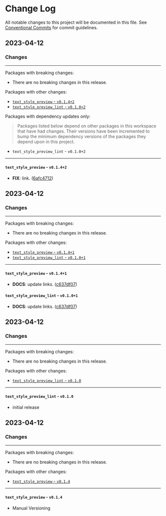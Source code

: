 # Change Log

All notable changes to this project will be documented in this file.
See [Conventional Commits](https://conventionalcommits.org) for commit guidelines.

## 2023-04-12

### Changes

---

Packages with breaking changes:

 - There are no breaking changes in this release.

Packages with other changes:

 - [`text_style_preview` - `v0.1.4+2`](#text_style_preview---v0142)
 - [`text_style_preview_lint` - `v0.1.0+2`](#text_style_preview_lint---v0102)

Packages with dependency updates only:

> Packages listed below depend on other packages in this workspace that have had changes. Their versions have been incremented to bump the minimum dependency versions of the packages they depend upon in this project.

 - `text_style_preview_lint` - `v0.1.0+2`

---

#### `text_style_preview` - `v0.1.4+2`

 - **FIX**: link. ([6afc4712](https://github.com/K9i-0/text_style_preview/commit/6afc4712aa1ed3cfc6f8985bf00b854d65bd18f3))


## 2023-04-12

### Changes

---

Packages with breaking changes:

 - There are no breaking changes in this release.

Packages with other changes:

 - [`text_style_preview` - `v0.1.4+1`](#text_style_preview---v0141)
 - [`text_style_preview_lint` - `v0.1.0+1`](#text_style_preview_lint---v0101)

---

#### `text_style_preview` - `v0.1.4+1`

 - **DOCS**: update links. ([c637df07](https://github.com/K9i-0/text_style_preview/commit/c637df07eba13017a3816527c586d915f24dc122))

#### `text_style_preview_lint` - `v0.1.0+1`

 - **DOCS**: update links. ([c637df07](https://github.com/K9i-0/text_style_preview/commit/c637df07eba13017a3816527c586d915f24dc122))


## 2023-04-12

### Changes

---

Packages with breaking changes:

 - There are no breaking changes in this release.

Packages with other changes:

 - [`text_style_preview_lint` - `v0.1.0`](#text_style_preview_lint---v010)

---

#### `text_style_preview_lint` - `v0.1.0`

 - initial release


## 2023-04-12

### Changes

---

Packages with breaking changes:

 - There are no breaking changes in this release.

Packages with other changes:

 - [`text_style_preview` - `v0.1.4`](#text_style_preview---v014)

---

#### `text_style_preview` - `v0.1.4`

 - Manual Versioning

